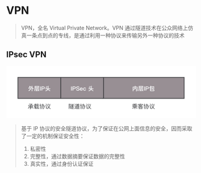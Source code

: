 # VPN

> VPN，全名 Virtual Private Network。VPN 通过隧道技术在公众网络上仿真一条点到点的专线，是通过利用一种协议来传输另外一种协议的技术

## IPsec VPN

![](media/16604620619413/16604620787049.jpg)

> 基于 IP 协议的安全隧道协议，为了保证在公网上面信息的安全，因而采取了一定的机制保证安全性：
> 1. 私密性
> 2. 完整性，通过数据摘要保证数据的完整性
> 3. 真实性，通过身份认证保证